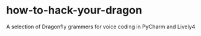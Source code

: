 # how-to-hack-your-dragon
A selection of Dragonfly grammers for voice coding in PyCharm and Lively4
